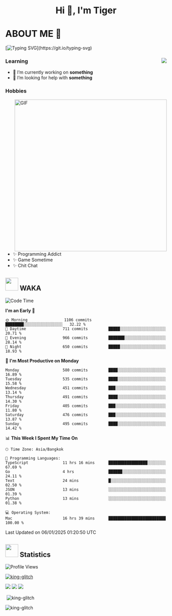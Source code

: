 <h1 align="center">Hi 👋, I'm Tiger</h1>




# ABOUT ME 💬

[![Typing SVG](https://readme-typing-svg.herokuapp.com?color=22F771&vCenter=true&lines=A+perssionate+developer+from+nowhere.)](https://git.io/typing-svg)

<div>
 <img align="right" src="https://spotify-github-profile.vercel.app/api/view?uid=12129734423&cover_image=false&theme=default&bar_color=22d016&bar_color_cover=true" />
 <h3>Learning</h3>
 
 <ul>
  <li>🔭 I’m currently working on <b>something</b></li>
  <li>🤝 I’m looking for help with <b>something</b></li>
 </ul>
 
</div>
<div>
 <h3>Hobbies</h3>
 <img align="right" height="475px"  alt="GIF" src="https://i.pinimg.com/originals/1f/b7/db/1fb7dbee557e5ed509f7517da8a84d58.gif" />
 <ul>
  <li>✨ Programming Addict</li>
  <li>✨ Game Sometime</li>
  <li>✨ Chit Chat</li>
 </ul>
 
</div>



## <img height="40" src="https://raw.githubusercontent.com/innng/innng/master/assets/kyubey.gif"/> WAKA

<!--START_SECTION:waka-->
![Code Time](http://img.shields.io/badge/Code%20Time-3%2C068%20hrs%2049%20mins-blue)

**I'm an Early 🐤** 

```text
🌞 Morning                1106 commits        ████████░░░░░░░░░░░░░░░░░   32.22 % 
🌆 Daytime                711 commits         █████░░░░░░░░░░░░░░░░░░░░   20.71 % 
🌃 Evening                966 commits         ███████░░░░░░░░░░░░░░░░░░   28.14 % 
🌙 Night                  650 commits         █████░░░░░░░░░░░░░░░░░░░░   18.93 % 
```
📅 **I'm Most Productive on Monday** 

```text
Monday                   580 commits         ████░░░░░░░░░░░░░░░░░░░░░   16.89 % 
Tuesday                  535 commits         ████░░░░░░░░░░░░░░░░░░░░░   15.58 % 
Wednesday                451 commits         ███░░░░░░░░░░░░░░░░░░░░░░   13.14 % 
Thursday                 491 commits         ████░░░░░░░░░░░░░░░░░░░░░   14.30 % 
Friday                   405 commits         ███░░░░░░░░░░░░░░░░░░░░░░   11.80 % 
Saturday                 476 commits         ███░░░░░░░░░░░░░░░░░░░░░░   13.87 % 
Sunday                   495 commits         ████░░░░░░░░░░░░░░░░░░░░░   14.42 % 
```


📊 **This Week I Spent My Time On** 

```text
🕑︎ Time Zone: Asia/Bangkok

💬 Programming Languages: 
TypeScript               11 hrs 16 mins      █████████████████░░░░░░░░   67.69 % 
Go                       4 hrs               ██████░░░░░░░░░░░░░░░░░░░   24.11 % 
Text                     24 mins             █░░░░░░░░░░░░░░░░░░░░░░░░   02.50 % 
JSON                     13 mins             ░░░░░░░░░░░░░░░░░░░░░░░░░   01.39 % 
Python                   13 mins             ░░░░░░░░░░░░░░░░░░░░░░░░░   01.38 % 

💻 Operating System: 
Mac                      16 hrs 39 mins      █████████████████████████   100.00 % 
```


 Last Updated on 06/01/2025 01:20:50 UTC
<!--END_SECTION:waka-->
## <img height="40" src="https://raw.githubusercontent.com/innng/innng/master/assets/kyubey.gif"/> Statistics
![Profile Views](https://komarev.com/ghpvc/?username=king-glitch)  

<p align="left"> 
 <a href="https://github.com/ryo-ma/github-profile-trophy">
  <img src="https://github-profile-trophy.vercel.app/?username=king-glitch&theme=dracula" alt="king-glitch" />
 </a> </p>

![](https://github-profile-summary-cards.vercel.app/api/cards/profile-details?username=king-glitch&theme=dracula)
![](https://github-profile-summary-cards.vercel.app/api/cards/stats?username=king-glitch&theme=dracula) 
![](https://github-profile-summary-cards.vercel.app/api/cards/productive-time?username=king-glitch&theme=dracula)


<p>&nbsp;<img align="center" src="https://github-readme-stats.vercel.app/api?username=king-glitch&theme=dracula" alt="king-glitch" /></p>

<p><img align="center" src="https://github-readme-streak-stats.herokuapp.com/?user=king-glitch&theme=dracula" alt="king-glitch" /></p>
